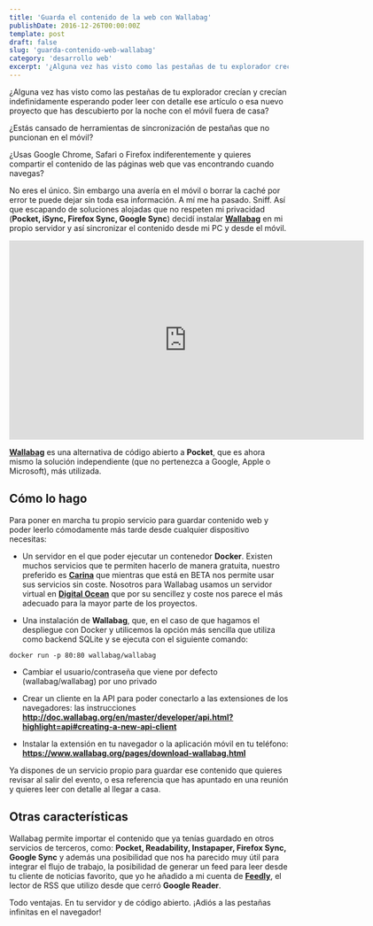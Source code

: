 ```yaml
---
title: 'Guarda el contenido de la web con Wallabag'
publishDate: 2016-12-26T00:00:00Z
template: post
draft: false
slug: 'guarda-contenido-web-wallabag'
category: 'desarrollo web'
excerpt: '¿Alguna vez has visto como las pestañas de tu explorador crecían y crecían indefinidamente esperando poder leer con detalle ese artículo o esa nuevo proyecto que has descubierto por la noche con el móvil fuera de casa? No eres el único. Sin embargo una avería en el móvil o borrar la caché por error te puede dejar sin toda esa información. A mí me ha pasado. Sniff. Así que escapando de soluciones alojadas que no respeten mi privacidad decidí instalar Wallabag en mi propio servidor y así sincronizar el contenido desde mi PC y desde el móvil.'
---
```


¿Alguna vez has visto como las pestañas de tu explorador crecían y crecían indefinidamente esperando poder leer con detalle ese artículo o esa nuevo proyecto que has descubierto por la noche con el móvil fuera de casa?

¿Estás cansado de herramientas de sincronización de pestañas que no puncionan en el móvil?

¿Usas Google Chrome, Safari o Firefox indiferentemente y quieres compartir el contenido de las páginas web que vas encontrando cuando navegas?

No eres el único. Sin embargo una avería en el móvil o borrar la caché por error te puede dejar sin toda esa información. A mí me ha pasado. Sniff. Así que escapando de soluciones alojadas que no respeten mi privacidad (**Pocket, iSync, Firefox Sync, Google Sync**) decidí instalar [**Wallabag**](https://www.wallabag.org/) en mi propio servidor y así sincronizar el contenido desde mi PC y desde el móvil.

<iframe src="https://player.vimeo.com/video/167435064" width="640" height="360" frameborder="0" webkitallowfullscreen mozallowfullscreen allowfullscreen></iframe>

[**Wallabag**](https://www.wallabag.org/) es una alternativa de código abierto a **Pocket**, que es ahora mismo la solución independiente (que no pertenezca a Google, Apple o Microsoft), más utilizada.

## Cómo lo hago

Para poner en marcha tu propio servicio para guardar contenido web y poder leerlo cómodamente más tarde desde cualquier dispositivo necesitas:

- Un servidor en el que poder ejecutar un contenedor **Docker**. Existen muchos servicios que te permiten hacerlo de manera gratuita, nuestro preferido es [**Carina**](https://getcarina.com/) que mientras que está en BETA nos permite usar sus servicios sin coste. Nosotros para Wallabag usamos un servidor virtual en [**Digital Ocean**](https://www.digitalocean.com/) que por su sencillez y coste nos parece el más adecuado para la mayor parte de los proyectos.

- Una instalación de **Wallabag**, que, en el caso de que hagamos el despliegue con Docker y utilicemos la opción más sencilla que utiliza como backend SQLite y se ejecuta con el siguiente comando:

```
docker run -p 80:80 wallabag/wallabag
```

- Cambiar el usuario/contraseña que viene por defecto (wallabag/wallabag) por uno privado

- Crear un cliente en la API para poder conectarlo a las extensiones de los navegadores: las instrucciones **http://doc.wallabag.org/en/master/developer/api.html?highlight=api#creating-a-new-api-client**

- Instalar la extensión en tu navegador o la aplicación móvil en tu teléfono: **https://www.wallabag.org/pages/download-wallabag.html**

Ya dispones de un servicio propio para guardar ese contenido que quieres revisar al salir del evento, o esa referencia que has apuntado en una reunión y quieres leer con detalle al llegar a casa.

## Otras características

Wallabag permite importar el contenido que ya tenías guardado en otros servicios de terceros, como: **Pocket, Readability, Instapaper, Firefox Sync, Google Sync** y además una posibilidad que nos ha parecido muy útil para integrar el flujo de trabajo, la posibilidad de generar un feed para leer desde tu cliente de noticias favorito, que yo he añadido a mi cuenta de [**Feedly**](https://feedly.com), el lector de RSS que utilizo desde que cerró **Google Reader**.

Todo ventajas. En tu servidor y de código abierto. ¡Adiós a las pestañas infinitas en el navegador!
